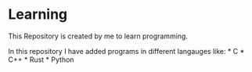 # Learning

This Repository is created by me to learn programming.

In this repository I have added programs in different langauges like: 
    * C
    * C++
    * Rust
    * Python
